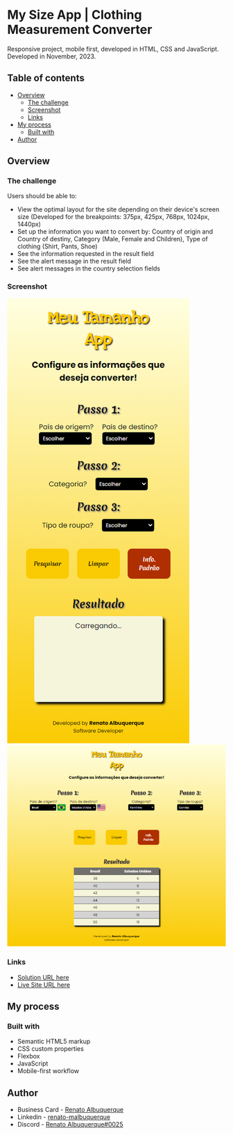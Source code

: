 # My Size App | Clothing Measurement Converter

Responsive project, mobile first, developed in HTML, CSS and JavaScript.
Developed in November, 2023.

## Table of contents

- [Overview](#overview)
  - [The challenge](#the-challenge)
  - [Screenshot](#screenshot)
  - [Links](#links)
- [My process](#my-process)
  - [Built with](#built-with)
- [Author](#author)

## Overview

### The challenge

Users should be able to:

- View the optimal layout for the site depending on their device's screen size (Developed for the breakpoints: 375px, 425px, 768px, 1024px, 1440px)
- Set up the information you want to convert by: Country of origin and Country of destiny, Category (Male, Female and Children), Type of clothing (Shirt, Pants, Shoe)
- See the information requested in the result field
- See the alert message in the result field
- See alert messages in the country selection fields

### Screenshot

![screenshot](assets/screencapture-meu-tamanho-app-vercel-app-1.png)
![screenshot](assets/screencapture-meu-tamanho-app-vercel-app-2.png)

### Links

- [Solution URL here](https://github.com/renato-albuquerque/mysize-converter)
- [Live Site URL here](https://meu-tamanho-app.vercel.app/)

## My process

### Built with

- Semantic HTML5 markup
- CSS custom properties
- Flexbox
- JavaScript
- Mobile-first workflow

## Author

- Business Card - [Renato Albuquerque](https://rma-contacts.vercel.app/)
- Linkedin - [renato-malbuquerque](https://www.linkedin.com/in/renato-malbuquerque/)
- Discord - [Renato Albuquerque#0025](https://discordapp.com/users/992621595547938837)


